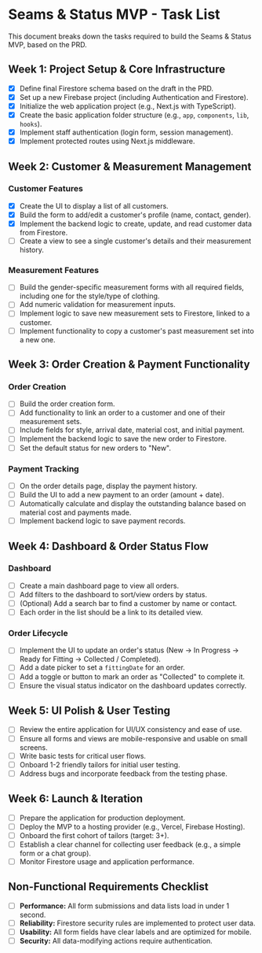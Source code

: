 # Seams & Status MVP - Task List

This document breaks down the tasks required to build the Seams & Status MVP, based on the PRD.

## Week 1: Project Setup & Core Infrastructure
- [x] Define final Firestore schema based on the draft in the PRD.
- [x] Set up a new Firebase project (including Authentication and Firestore).
- [x] Initialize the web application project (e.g., Next.js with TypeScript).
- [x] Create the basic application folder structure (e.g., `app`, `components`, `lib`, `hooks`).
- [x] Implement staff authentication (login form, session management).
- [x] Implement protected routes using Next.js middleware.

## Week 2: Customer & Measurement Management
### Customer Features
- [x] Create the UI to display a list of all customers.
- [x] Build the form to add/edit a customer's profile (name, contact, gender).
- [x] Implement the backend logic to create, update, and read customer data from Firestore.
- [ ] Create a view to see a single customer's details and their measurement history.

### Measurement Features
- [ ] Build the gender-specific measurement forms with all required fields, including one for the style/type of clothing.
- [ ] Add numeric validation for measurement inputs.
- [ ] Implement logic to save new measurement sets to Firestore, linked to a customer.
- [ ] Implement functionality to copy a customer's past measurement set into a new one.

## Week 3: Order Creation & Payment Functionality
### Order Creation
- [ ] Build the order creation form.
- [ ] Add functionality to link an order to a customer and one of their measurement sets.
- [ ] Include fields for style, arrival date, material cost, and initial payment.
- [ ] Implement the backend logic to save the new order to Firestore.
- [ ] Set the default status for new orders to "New".

### Payment Tracking
- [ ] On the order details page, display the payment history.
- [ ] Build the UI to add a new payment to an order (amount + date).
- [ ] Automatically calculate and display the outstanding balance based on material cost and payments made.
- [ ] Implement backend logic to save payment records.

## Week 4: Dashboard & Order Status Flow
### Dashboard
- [ ] Create a main dashboard page to view all orders.
- [ ] Add filters to the dashboard to sort/view orders by status.
- [ ] (Optional) Add a search bar to find a customer by name or contact.
- [ ] Each order in the list should be a link to its detailed view.

### Order Lifecycle
- [ ] Implement the UI to update an order's status (New → In Progress → Ready for Fitting → Collected / Completed).
- [ ] Add a date picker to set a `fittingDate` for an order.
- [ ] Add a toggle or button to mark an order as "Collected" to complete it.
- [ ] Ensure the visual status indicator on the dashboard updates correctly.

## Week 5: UI Polish & User Testing
- [ ] Review the entire application for UI/UX consistency and ease of use.
- [ ] Ensure all forms and views are mobile-responsive and usable on small screens.
- [ ] Write basic tests for critical user flows.
- [ ] Onboard 1-2 friendly tailors for initial user testing.
- [ ] Address bugs and incorporate feedback from the testing phase.

## Week 6: Launch & Iteration
- [ ] Prepare the application for production deployment.
- [ ] Deploy the MVP to a hosting provider (e.g., Vercel, Firebase Hosting).
- [ ] Onboard the first cohort of tailors (target: 3+).
- [ ] Establish a clear channel for collecting user feedback (e.g., a simple form or a chat group).
- [ ] Monitor Firestore usage and application performance.

## Non-Functional Requirements Checklist
- [ ] **Performance:** All form submissions and data lists load in under 1 second.
- [ ] **Reliability:** Firestore security rules are implemented to protect user data.
- [ ] **Usability:** All form fields have clear labels and are optimized for mobile.
- [ ] **Security:** All data-modifying actions require authentication. 